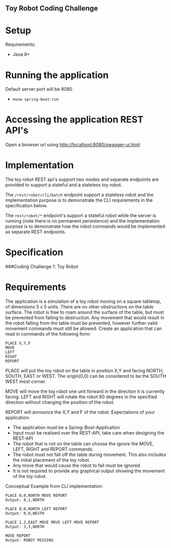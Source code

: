 Toy Robot Coding Challenge
---------------------------

# Setup

Requirements:

- Java 8+
  
# Running the application

Default server port will be 8080

- `mvnw spring-boot:run`


# Accessing the application REST API's
Open a browser url using <http://localhost:8080/swagger-ui.html>

# Implementation
The toy robot REST api's support two modes and separate endpoints are provided to support a stateful and a stateless toy robot.

The `/rest/robot/cli/batch` endpoint support a stateless robot and the implementation purpose is to demonstrate the CLI requirements in the specification below.

The `rest/robot/*` endpoint's support a stateful robot while the server is running (note there is no permanent persistence) and the implementation
purpose is to demonstrate how the robot commands would be implemented as separate REST endpoints.

# Specification

###Coding Challenge 1: Toy Robot

# Requirements
The application is a simulation of a toy robot moving on a square tabletop, of dimensions 5 x 5 units. There are no other obstructions on the table surface.
The robot is free to roam around the surface of the table, but must be prevented from falling to destruction. Any movement that would result in the robot
falling from the table must be prevented, however further valid movement commands must still be allowed.
Create an application that can read in commands of the following form:

```
PLACE X,Y,F
MOVE
LEFT
RIGHT
REPORT
```

PLACE will put the toy robot on the table in position X,Y and facing NORTH, SOUTH, EAST or WEST.
The origin(0,0) can be considered to be the SOUTH WEST most corner.

MOVE will move the toy robot one unit forward in the direction it is currently facing.
LEFT and RIGHT will rotate the robot 90 degrees in the specified direction without changing the position of the robot.

REPORT will announce the X,Y and F of the robot.
Expectations of your application:

- The application must be a Spring-Boot-Application
- Input must be realised over the REST-API, take care when designing the REST-API
- The robot that is not on the table can choose the ignore the MOVE, LEFT, RIGHT and REPORT commands.
- The robot must not fall off the table during movement. This also includes the initial placement of the toy robot.
- Any move that would cause the robot to fall must be ignored.
- It is not required to provide any graphical output showing the movement of the toy robot.

Conceptual Example from CLI implementation:
```
PLACE 0,0,NORTH MOVE REPORT
Output: 0,1,NORTH
```
```
PLACE 0,0,NORTH LEFT REPORT
Output: 0,0,WESTH
```
```
PLACE 1,2,EAST MOVE MOVE LEFT MOVE REPORT
Output: 3,3,NORTH
```
```
MOVE REPORT
Output: ROBOT MISSING
```
